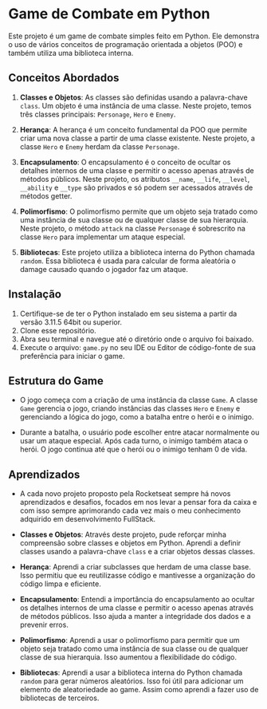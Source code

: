 # Game de Combate em Python

Este projeto é um game de combate simples feito em Python. Ele demonstra o uso de vários conceitos de programação orientada a objetos (POO) e também utiliza uma biblioteca interna.

## Conceitos Abordados

1. **Classes e Objetos**: As classes são definidas usando a palavra-chave `class`. Um objeto é uma instância de uma classe. Neste projeto, temos três classes principais: `Personage`, `Hero` e `Enemy`.

2. **Herança**: A herança é um conceito fundamental da POO que permite criar uma nova classe a partir de uma classe existente. Neste projeto, a classe `Hero` e `Enemy` herdam da classe `Personage`.

3. **Encapsulamento**: O encapsulamento é o conceito de ocultar os detalhes internos de uma classe e permitir o acesso apenas através de métodos públicos. Neste projeto, os atributos `__name`, `__life`, `__level`, `__ability` e `__type` são privados e só podem ser acessados através de métodos getter.

4. **Polimorfismo**: O polimorfismo permite que um objeto seja tratado como uma instância de sua classe ou de qualquer classe de sua hierarquia. Neste projeto, o método `attack` na classe `Personage` é sobrescrito na classe `Hero` para implementar um ataque especial.

5. **Bibliotecas**: Este projeto utiliza a biblioteca interna do Python chamada `random`. Essa biblioteca é usada para calcular de forma aleatória o damage causado quando o jogador faz um ataque.

## Instalação

1. Certifique-se de ter o Python instalado em seu sistema a partir da versão 3.11.5 64bit ou superior.
2. Clone esse repositório.
3. Abra seu terminal e navegue até o diretório onde o arquivo foi baixado.
4. Execute o arquivo: `game.py` no seu IDE ou Editor de código-fonte de sua preferência para iniciar o game.

## Estrutura do Game

-   O jogo começa com a criação de uma instância da classe `Game`. A classe `Game` gerencia o jogo, criando instâncias das classes `Hero` e `Enemy` e gerenciando a lógica do jogo, como a batalha entre o herói e o inimigo.

-   Durante a batalha, o usuário pode escolher entre atacar normalmente ou usar um ataque especial. Após cada turno, o inimigo também ataca o herói. O jogo continua até que o herói ou o inimigo tenham 0 de vida.

## Aprendizados

-   A cada novo projeto proposto pela Rocketseat sempre há novos aprendizados e desafios, focados em nos levar a pensar fora da caixa e com isso sempre aprimorando cada vez mais o meu conhecimento adquirido em desenvolvimento FullStack.

-   **Classes e Objetos**: Através deste projeto, pude reforçar minha compreensão sobre classes e objetos em Python. Aprendi a definir classes usando a palavra-chave `class` e a criar objetos dessas classes.

-   **Herança**: Aprendi a criar subclasses que herdam de uma classe base. Isso permitiu que eu reutilizasse código e mantivesse a organização do código limpa e eficiente.

-   **Encapsulamento**: Entendi a importância do encapsulamento ao ocultar os detalhes internos de uma classe e permitir o acesso apenas através de métodos públicos. Isso ajuda a manter a integridade dos dados e a prevenir erros.

-   **Polimorfismo**: Aprendi a usar o polimorfismo para permitir que um objeto seja tratado como uma instância de sua classe ou de qualquer classe de sua hierarquia. Isso aumentou a flexibilidade do código.

-   **Bibliotecas**: Aprendi a usar a biblioteca interna do Python chamada `random` para gerar números aleatórios. Isso foi útil para adicionar um elemento de aleatoriedade ao game. Assim como aprendi a fazer uso de bibliotecas de terceiros.
